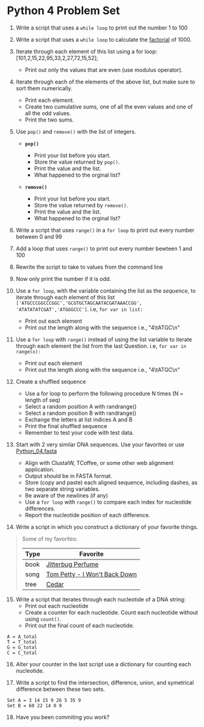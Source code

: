 Python 4 Problem Set
===================

1. Write a script that uses a `while loop` to print out the number 1 to 100

2. Write a script that uses a `while loop` to calculate the [factorial](https://en.wikipedia.org/wiki/Factorial) of 1000.  

1. Iterate through each element of this list using a for loop: [101,2,15,22,95,33,2,27,72,15,52];
   - Print out only the values that are even (use modulus operator).

2. Iterate through each of the elements of the above list, but make sure to sort them numerically.
   - Print each element.
   - Create two cumulative sums, one of all the even values and one of all the odd values. 
   - Print the two sums.

5. Use `pop()` and `remove()` with the list of integers.

   - __`pop()`__

     - Print your list before you start.
     - Store the value returned by `pop()`. 
     - Print the value and the list.
     - What happened to the orginal list?
 
   -  __`remove()`__

      - Print your list before you start.
      - Store the value returned by `remove()`.
      - Print the value and the list.
      - What happened to the orginal list?

6. Write a script that uses `range()` in a `for loop` to print out every number between 0 and 99  

6. Add a loop that uses `range()` to print out every number bewteen 1 and 100

7. Rewrite the script to take to values from the command line

8. Now only print the number if it is odd.


6. Use a `for loop`, with the variable containing the list as the _sequence_, to iterate through each element of this list `['ATGCCCGGCCCGGC','GCGTGCTAGCAATACGATAAACCGG', 'ATATATATCGAT','ATGGGCCC']`. i.e, `for var in list:`

   - Print out each element
   - Print out the length along with the sequence i.e., "4\\tATGC\\n"

7. Use a `for loop` with `range()` instead of using the list variable to iterate through each element the list from the last Question. i.e, `for var in range(x):`

   - Print out each element
   - Print out the length along with the sequence  i.e., "4\\tATGC\\n" 



10. Create a shuffled sequence
    - Use a for loop to perform the following procedure N times (N = length of seq)
    -   Select a random position A with randrange()
    -   Select a random position B with randrange()
    -   Exchange the letters at list indices A and B
    - Print the final shuffled sequence
    - Remember to test your code with test data. 
 
11. Start with 2 very similar DNA sequences. Use your favorites or use [Python_04.fasta](https://github.com/srobb1/pfb2017/blob/master/files/Python_04.fasta)
    - Align with ClustalW, TCoffee, or some other web alignment application. 
    - Output should be in FASTA format.
    - Store (copy and paste) each aligned sequence, including dashes, as two separate string variables. 
    - Be aware of the newlines (if any)
    - Use a `for loop` with `range()` to compare each index for nucleotide differences.
    - Report the nucleotide position of each difference.
  
13. Write a script in which you construct a dictionary of your favorite things.

> Some of my favorites:
>
> Type  |  Favorite |
> -----|------------|
> book | [Jitterbug Perfume](https://en.wikipedia.org/wiki/Jitterbug_Perfume)
> song | [Tom Petty - I Won't Back Down](https://www.youtube.com/watch?v=nvlTJrNJ5lA)
> tree | [Cedar](https://sciencing.com/cedar-trees-5432718.html) 
   

15. Write a script that iterates through each nucleotide of a DNA string:
    -  Print out each nucleotide
    -  Create a counter for each nucleotide. Count each nucleotide without using `count()`. 
    -  Print out the final count of each nucleotide. 

```
A = A_total
T = T_total
G = G_total
C = C_total
```
 
16.  Alter your counter in the last script use a dictionary for counting each nucleotide.


17. Write a script to find the intersection, difference, union, and symetrical difference between these two sets.

```
Set A = 3 14 15 9 26 5 35 9
Set B = 60 22 14 0 9
```

18. Have you been commiting you work?
